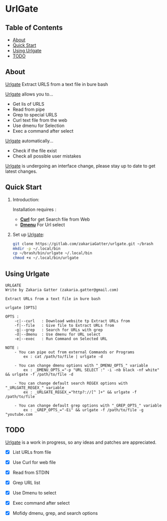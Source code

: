 # UrlGate

## Table of Contents

- [About](#about)
- [Quick Start](#quick-start)
- [Using Urlgate](#using-zshing)
- [TODO](#todo)

## About


[Urlgate] Extract URLS from a text file in bure bash

[Urlgate] allows you to...

* Get lis of URLS
* Read from pipe
* Grep to special URLS
* Curl text file from the web
* Use dmenu for Selection
* Exec a command after select

[Urlgate] automatically...

* Check if the file exist
* Check all possible user mistakes

[Urlgate] is undergoing an interface change, please stay up to date to get latest changes.

## Quick Start

1. Introduction:

   Installation requires :
	* [__Curl__](https://curl.haxx.se) for get Search file from Web
	* [__Dmenu__](https://tools.suckless.org/dmenu/) For Url select

2. Set up [Urlgate]:

	``` bash
	git clone https://gitlab.com/zakariaGatter/urlgate.git ~/brash
	mkdir -p ~/.local/bin
	cp ~/brash/bin/urlgate ~/.local/bin
	chmod +x ~/.local/bin/urlgate
	```

## Using Urlgate

```
URLGATE
Write by Zakaria Gatter (zakaria.gatter@gmail.com)

Extract URLs from a text file in bure bash

urlgate [OPTS]

OPTS :
	-c|--curl 	: Download website tp Extract URLs from
	-f|--file 	: Give file to Extract URLs from
	-g|--grep 	: Search for URLs with grep
	-d|--dmenu 	: Use dmenu for URL select
	-e|--exec 	: Run Command on Selected URL

NOTE :
	- You can pipe out from external Commands or Programs
		ex : cat /path/to/file | urlgate -d

	- You can change dmenu options with "_DMENU_OPTS_" variable
		ex : _DMENU_OPTS_="-p "URL SELECT :" -i -nb black -nf white" && urlgate -f /path/to/file -d

	- You can change default search REGEX options with "_URLGATE_REGEX_" variable
		ex : _URLGATE_REGEX_="http?://[^ ]+" && urlgate -f /path/to/file

	- You can change default grep options with "_GREP_OPTS_" variable
		ex : _GREP_OPTS_="-Ei" && urlgate -f /path/to/file -g "youtube.com
```

## TODO
[Urlgate] is a work in progress, so any ideas and patches are appreciated.

* [X] List URLs from file
* [X] Use Curl for web file
* [X] Read from STDIN
* [X] Grep URL list
* [X] Use Dmenu to select
* [X] Exec command after select
* [X] Mofidy dmenu, grep, and search options


[Urlgate]:http://gitlab.com/zakariagatter/urlgate
